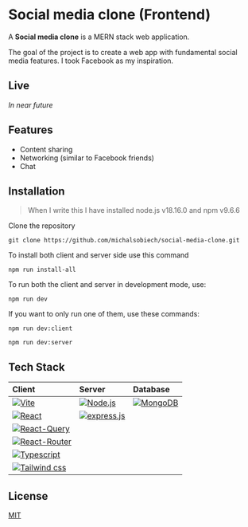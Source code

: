 # Social media clone (Frontend)

A **Social media clone** is a MERN stack web application.

The goal of the project is to create a web app with fundamental social media features. I took Facebook as my inspiration.

## Live

*In near future*

## Features

- Content sharing
- Networking (similar to Facebook friends)
- Chat

## Installation

> When I write this I have installed node.js v18.16.0 and npm v9.6.6

Clone the repository

```
git clone https://github.com/michalsobiech/social-media-clone.git
```

To install both client and server side use this command 

```
npm run install-all
```

To run both the client and server in development mode, use:

```
npm run dev
```

If you want to only run one of them, use these commands:

```
npm run dev:client
```

```
npm run dev:server
```

## Tech Stack

| Client                                            | Server                                      | Database                           |
| :------------------------------------------------ | :------------------------------------------ | :--------------------------------- |
| [![Vite][Vite]][Vite-url]                         | [![Node.js][Node.js]][Node.js-url]          | [![MongoDB][MongoDB]][MongoDB-url] |
| [![React][React]][React-url]                      | [![express.js][express.js]][express.js-url] |                                    |
| [![React-Query][React-Query]][React-Query-url]    |                                             |                                    |
| [![React-Router][React-Router]][React-Router-url] |                                             |                                    |
| [![Typescript][Typescript]][Typescript-url]       |                                             |                                    |
| [![Tailwind css][Tailwindcss]][Tailwindcss-url]   |                                             |                                    |

## License

[MIT](/LICENSE)

<!-- Images -->
[Vite]: https://img.shields.io/badge/Vite-B73BFE?style=for-the-badge&logo=vite&logoColor=FFD62E
[Vite-url]: https://vitejs.dev
[React]: https://img.shields.io/badge/React-20232A?style=for-the-badge&logo=react&logoColor=61DAFB
[React-url]: https://react.dev
[React-Router]: https://img.shields.io/badge/React_Router-CA4245?style=for-the-badge&logo=react-router&logoColor=white
[React-Router-url]: https://reactrouter.com/en/main
[React-Query]: https://img.shields.io/badge/React_Query-FF4154?style=for-the-badge&logo=React_Query&logoColor=white
[React-Query-url]: https://tanstack.com/query/v3/
[Typescript]: https://img.shields.io/badge/typescript-3178C6?style=for-the-badge&logo=typescript&logoColor=white
[Typescript-url]: https://www.typescriptlang.org
[Tailwindcss]: https://img.shields.io/badge/Tailwind_CSS-38B2AC?style=for-the-badge&logo=tailwind-css&logoColor=white
[Tailwindcss-url]: https://tailwindcss.com
[Node.js]: https://img.shields.io/badge/Node%20js-339933?style=for-the-badge&logo=nodedotjs&logoColor=white
[Node.js-url]: https://nodejs.org/
[express.js]: https://img.shields.io/badge/Express%20js-000000?style=for-the-badge&logo=express&logoColor=white 
[express.js-url]: https://expressjs.com
[MongoDB]: https://img.shields.io/badge/MongoDB-4EA94B?style=for-the-badge&logo=mongodb&logoColor=white
[MongoDB-url]: https://www.mongodb.com/docs/manual/